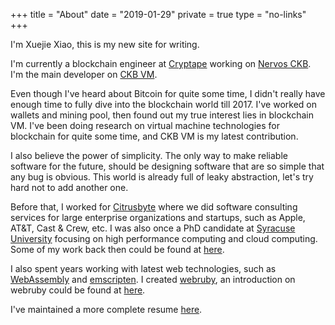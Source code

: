 +++
title = "About"
date = "2019-01-29"
private = true
type = "no-links"
+++

I'm Xuejie Xiao, this is my new site for writing.

I'm currently a blockchain engineer at [Cryptape](https://www.cryptape.com/) working on [Nervos CKB](https://www.nervos.org/). I'm the main developer on [CKB VM](https://github.com/nervosnetwork/ckb-vm).

Even though I've heard about Bitcoin for quite some time, I didn't really have enough time to fully dive into the blockchain world till 2017. I've worked on wallets and mining pool, then found out my true interest lies in blockchain VM. I've been doing research on virtual machine technologies for blockchain for quite some time, and CKB VM is my latest contribution.

I also believe the power of simplicity. The only way to make reliable software for the future, should be designing software that are so simple that any bug is obvious. This world is already full of leaky abstraction, let's try hard not to add another one.

Before that, I worked for [Citrusbyte](https://citrusbyte.com/) where we did software consulting services for large enterprise organizations and startups, such as Apple, AT&T, Cast & Crew, etc. I was also once a PhD candidate at [Syracuse University](https://www.syracuse.edu/) focusing on high performance computing and cloud computing. Some of my work back then could be found at [here](https://ieeexplore.ieee.org/document/7004222/).

I also spent years working with latest web technologies, such as [WebAssembly](https://webassembly.org/) and [emscripten](https://github.com/emscripten-core/emscripten). I created [webruby](https://github.com/xxuejie/webruby), an introduction on webruby could be found at [here](http://rubykaigi.org/2013/talk/S07/).

I've maintained a more complete resume [here](/resume.html).
